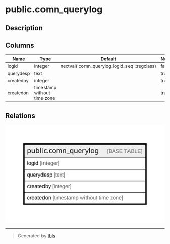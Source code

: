 # public.comn_querylog

## Description

## Columns

| Name | Type | Default | Nullable | Children | Parents | Comment |
| ---- | ---- | ------- | -------- | -------- | ------- | ------- |
| logid | integer | nextval('comn_querylog_logid_seq'::regclass) | false |  |  |  |
| querydesp | text |  | true |  |  |  |
| createdby | integer |  | true |  |  |  |
| createdon | timestamp without time zone |  | true |  |  |  |

## Relations

![er](public.comn_querylog.svg)

---

> Generated by [tbls](https://github.com/k1LoW/tbls)
